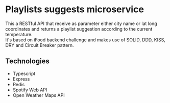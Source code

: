 # Playlists suggests microservice

This a RESTful API that receive as parameter either city name or lat long coordinates and returns a playlist suggestion according to the current temperature.  
It's based on iFood backend challenge and makes use of SOLID, DDD, KISS, DRY and Circuit Breaker pattern.

## Technologies

* Typescript
* Express
* Redis
* Spotify Web API
* Open Weather Maps API
